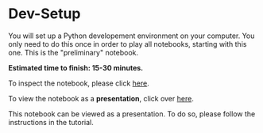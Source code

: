# Dev-Setup

You will set up a Python developement environment on your computer. You only need to do this once in order to play all notebooks, starting with this one. This is the "preliminary" notebook.

**Estimated time to finish: 15-30 minutes.**

To inspect the notebook, please click [here](http://nbviewer.ipython.org/github/boshmaf/notebooks/blob/master/dev-setup/notebook.ipynb). 

To view the notebook as a **presentation**, click over [here](http://nbviewer.jupyter.org/format/slides/github/boshmaf/notebooks/blob/master/dev-setup/notebook.ipynb).

This notebook can be viewed as a presentation. To do so, please follow the instructions in the tutorial.
